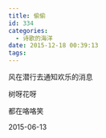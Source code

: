 ```yaml
---
title: 偷偷
id: 334
categories:
  - 诗歌的海洋
date: 2015-12-18 00:39:13
tags:
---
```


风在潜行去通知欢乐的消息

树呀花呀

都在咯咯笑

2015-06-13
